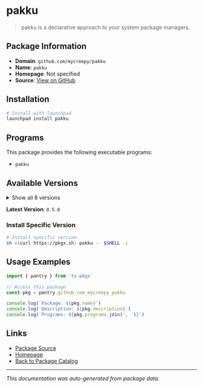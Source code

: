 # pakku

> pakku is a declarative approach to your system package managers.

## Package Information

- **Domain**: `github.com/mycreepy/pakku`
- **Name**: `pakku`
- **Homepage**: Not specified
- **Source**: [View on GitHub](https://github.com/pkgxdev/pantry/tree/main/projects/github.com/mycreepy/pakku/package.yml)

## Installation

```bash
# Install with launchpad
launchpad install pakku
```

## Programs

This package provides the following executable programs:

- `pakku`

## Available Versions

<details>
<summary>Show all 8 versions</summary>

- `0.5.0`, `0.4.2`, `0.4.1`, `0.4.0`, `0.3.1`
- `0.3.0`, `0.2.0`, `0.1.0`

</details>

**Latest Version**: `0.5.0`

### Install Specific Version

```bash
# Install specific version
sh <(curl https://pkgx.sh) pakku -- $SHELL -i
```

## Usage Examples

```typescript
import { pantry } from 'ts-pkgx'

// Access this package
const pkg = pantry.github_com_mycreepy_pakku

console.log(`Package: ${pkg.name}`)
console.log(`Description: ${pkg.description}`)
console.log(`Programs: ${pkg.programs.join(', ')}`)
```

## Links

- [Package Source](https://github.com/pkgxdev/pantry/tree/main/projects/github.com/mycreepy/pakku/package.yml)
- [Homepage](#)
- [Back to Package Catalog](../package-catalog.md)

---

*This documentation was auto-generated from package data.*
